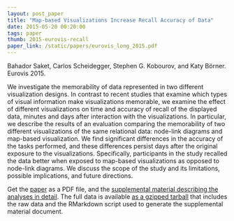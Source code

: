 ```yaml
---
layout: post_paper
title: "Map-based Visualizations Increase Recall Accuracy of Data"
date: 2015-05-20 00:20:00
tags: paper
thumb: 2015-eurovis-recall
paper_link: /static/papers/eurovis_long_2015.pdf
---
```


Bahador Saket, Carlos Scheidegger, Stephen G. Kobourov, and Katy
Börner. Eurovis 2015.

We investigate the memorability of data represented in two different
visualization designs. In contrast to recent studies that examine
which types of visual information make visualizations memorable, we
examine the effect of different visualizations on time and accuracy of
recall of the displayed data, minutes and days after interaction with
the visualizations. In particular, we describe the results of an
evaluation comparing the memorability of two different visualizations
of the same relational data: node-link diagrams and map-based
visualization. We find significant differences in the accuracy of the
tasks performed, and these differences persist days after the original
exposure to the visualizations. Specifically, participants in the
study recalled the data better when exposed to map-based
visualizations as opposed to node-link diagrams. We discuss the scope
of the study and its limitations, possible implications, and future
directions.

Get the [paper](/static/papers/eurovis_long_2015.pdf) as a PDF file,
and the [supplemental material describing the analyses in
detail](/static/papers/eurovis_long_2015_supplemental.pdf). The full data is
available [as a gzipped tarball](/static/papers/eurovis_long_2015_supplemental.tar.gz) that includes the raw data and the RMarkdown
script used to generate the supplemental material document.
